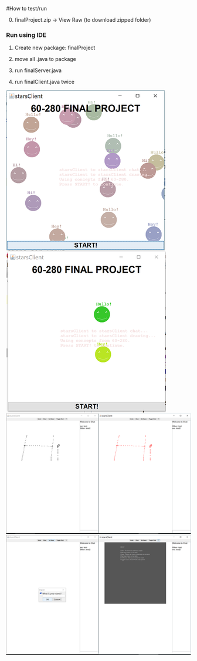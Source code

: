 #How to test/run 

0) finalProject.zip -> View Raw (to download zipped folder) 

### Run using IDE

1) Create new package: finalProject

2) move all .java to package

3) run finalServer.java

4) run finalClient.java twice 



![](Screenshots/f1.PNG?raw=true)
![](Screenshots/f2.PNG?raw=true)
![](Screenshots/f3.PNG?raw=true)
![](Screenshots/f4.PNG?raw=true)